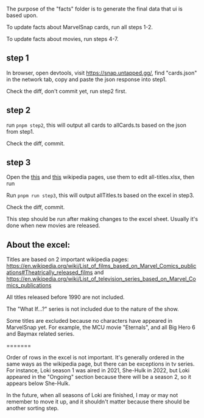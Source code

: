 The purpose of the "facts" folder is to generate the final data that ui is based upon.

To update facts about MarvelSnap cards, run all steps 1-2.

To update facts about movies, run steps 4-7.

## step 1

In browser, open devtools, visit https://snap.untapped.gg/, find "cards.json" in the network tab, copy and paste the json response into step1.

Check the diff, don't commit yet, run step2 first.

## step 2

run `pnpm step2`, this will output all cards to allCards.ts based on the json from step1.

Check the diff, commit.

## step 3

Open the [this](https://en.wikipedia.org/wiki/List_of_films_based_on_Marvel_Comics_publications#Theatrically_released_films) and [this](https://en.wikipedia.org/wiki/List_of_television_series_based_on_Marvel_Comics_publications#Animated) wikipedia pages, use them to edit all-titles.xlsx, then run

Run `pnpm run step3`, this will output allTitles.ts based on the excel in step3.

Check the diff, commit.

This step should be run after making changes to the excel sheet. Usually it's done when new movies are released.

## About the excel:

Titles are based on 2 important wikipedia pages: https://en.wikipedia.org/wiki/List_of_films_based_on_Marvel_Comics_publications#Theatrically_released_films and https://en.wikipedia.org/wiki/List_of_television_series_based_on_Marvel_Comics_publications

All titles released before 1990 are not included.

The "What If...?" series is not included due to the nature of the show.

Some titles are excluded because no characters have appeared in MarvelSnap yet. For example, the MCU movie "Eternals", and all Big Hero 6 and Baymax related series.

=======

Order of rows in the excel is not important. It's generally ordered in the same ways as the wikipedia page, but there can be exceptions in tv series. For instance, Loki season 1 was aired in 2021, She-Hulk in 2022, but Loki appeared in the "Ongoing" section because there will be a season 2, so it appears below She-Hulk.

In the future, when all seasons of Loki are finished, I may or may not remember to move it up, and it shouldn't matter because there should be another sorting step.
